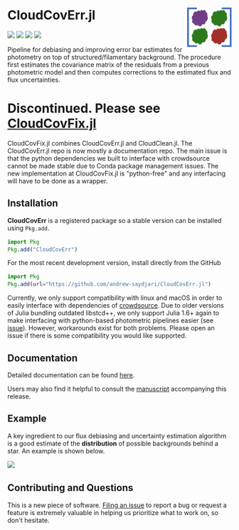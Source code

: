 # CloudCovErr.jl <img src="docs/src/assets/logo.png" alt="CloudCovErr Logo" width="100" align="right"/>

[![][docs-dev-img]][docs-dev-url]
[![][action-img]][action-url]
[![][codecov-img]][codecov-url]
[![][arxiv-img]][arxiv-url]
<!--[![][Pkg-img]][Pkg-url]-->

Pipeline for debiasing and improving error bar estimates for photometry on top of structured/filamentary background. The procedure first estimates the covariance matrix of the residuals from a previous photometric model and then computes corrections to the estimated flux and flux uncertainties.

# Discontinued. Please see [CloudCovFix.jl](https://github.com/andrew-saydjari/CloudCovFix.jl)
CloudCovFix.jl combines CloudCovErr.jl and CloudClean.jl. The CloudCovErr.jl repo is now mostly a documentation repo. The main issue is that the python dependencies we built to interface with crowdsource cannot be made stable due to Conda package management issues. The new implementation at CloudCovFix.jl is "python-free" and any interfacing will have to be done as a wrapper.

## Installation

**CloudCovErr** is a registered package so a stable version can be installed using `Pkg.add`.

```julia
import Pkg
Pkg.add("CloudCovErr")
```

For the most recent development version, install directly from the GitHub

```julia
import Pkg
Pkg.add(url="https://github.com/andrew-saydjari/CloudCovErr.jl")
```

Currently, we only support compatibility with linux and macOS in order to easily interface with dependencies of [crowdsource](https://github.com/schlafly/crowdsource). Due to older versions of Julia bundling outdated libstcd++, we only support Julia 1.6+ again to make interfacing with python-based photometric pipelines easier (see [issue](https://github.com/JuliaLang/julia/issues/34276)). However, workarounds exist for both problems. Please open an issue if there is some compatibility you would like supported.  

## Documentation

Detailed documentation can be found [here][docs-dev-url].

Users may also find it helpful to consult the [manuscript](https://arxiv.org/abs/2201.07246) accompanying this release.

## Example

A key ingredient to our flux debiasing and uncertainty estimation algorithm is a good estimate of the **distribution** of possible backgrounds behind a star. An example is shown below.

[![][infill-img]][infill-url]

## Contributing and Questions

This is a new piece of software. [Filing an
issue](https://github.com/andrew-saydjari/CloudCovErr.jl/issues/new) to report a
bug or request a feature is extremely valuable in helping us prioritize what to work on, so don't hesitate.

<!-- URLS -->
[action-img]: https://github.com/andrew-saydjari/CloudCovErr.jl/workflows/Unit%20test/badge.svg
[action-url]: https://github.com/andrew-saydjari/CloudCovErr.jl/actions

[docs-dev-img]: https://img.shields.io/badge/docs-dev-blue.svg
[docs-dev-url]: https://andrew-saydjari.github.io/CloudCovErr.jl/dev/

[codecov-img]: https://codecov.io/github/andrew-saydjari/CloudCovErr.jl/coverage.svg?branch=main
[codecov-url]: https://codecov.io/github/andrew-saydjari/CloudCovErr.jl?branch=main

[infill-img]: docs/src/assets/infill_radius_white.gif
[infill-url]: https://faun.rc.fas.harvard.edu/saydjari/CloudCovErr/thr_test.mp4

[arxiv-img]: https://img.shields.io/badge/arXiv-2201.07246-00cc00.svg
[arxiv-url]: https://arxiv.org/abs/2201.07246

[Pkg-img]: https://juliahub.com/docs/CloudCovErr/pkgeval.svg
[Pkg-url]: https://juliahub.com/ui/Packages/CloudCovErr/Hjg4d

